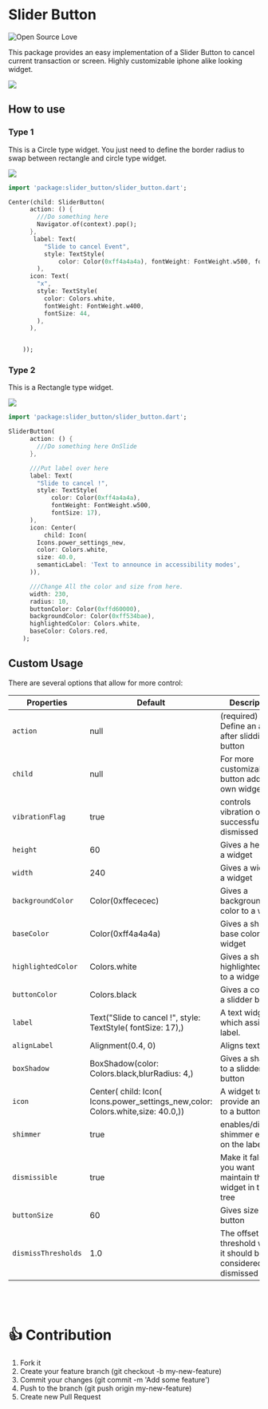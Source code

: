 # Slider Button
![Open Source Love](https://badges.frapsoft.com/os/v2/open-source.svg?v=103)

This package provides an easy implementation of a Slider Button to cancel current transaction or screen.
Highly customizable iphone alike looking widget.

<p>
    <img src="https://github.com/anirudhsharma392/Slider-Button/blob/master/screenshots/button_3.gif?raw=true"/>

</p>

## How to use
### Type 1
This is a Circle type widget.
You just need to define the border radius to swap between rectangle and circle type widget.

<p>
    <img src="https://github.com/anirudhsharma392/Slider-Button/blob/master/screenshots/button_1.gif?raw=true"/>

</p>

```dart
import 'package:slider_button/slider_button.dart';

```

```dart
Center(child: SliderButton(
      action: () {
        ///Do something here
        Navigator.of(context).pop();
      },
       label: Text(
          "Slide to cancel Event",
          style: TextStyle(
              color: Color(0xff4a4a4a), fontWeight: FontWeight.w500, fontSize: 17),
        ),
      icon: Text(
        "x",
        style: TextStyle(
          color: Colors.white,
          fontWeight: FontWeight.w400,
          fontSize: 44,
        ),
      ),


    ));

```
### Type 2

This is a Rectangle type widget.

<p>
    <img src="https://github.com/anirudhsharma392/Slider-Button/blob/master/screenshots/button_2.gif?raw=true"/>

</p>

```dart
import 'package:slider_button/slider_button.dart';

```

```dart
SliderButton(
      action: () {
        ///Do something here OnSlide
      },

      ///Put label over here
      label: Text(
        "Slide to cancel !",
        style: TextStyle(
            color: Color(0xff4a4a4a),
            fontWeight: FontWeight.w500,
            fontSize: 17),
      ),
      icon: Center(
          child: Icon(
        Icons.power_settings_new,
        color: Colors.white,
        size: 40.0,
        semanticLabel: 'Text to announce in accessibility modes',
      )),

      ///Change All the color and size from here.
      width: 230,
      radius: 10,
      buttonColor: Color(0xffd60000),
      backgroundColor: Color(0xff534bae),
      highlightedColor: Colors.white,
      baseColor: Colors.red,
    );
```

## Custom Usage
There are several options that allow for more control:

|  Properties  |   Default   |   Description   |
|--------------|-----------------|--------------|
| `action` | null | (required) Define an action after slidding a button |
| `child` | null | For more customizable button add your own widget |
| `vibrationFlag` | true | controls vibration on successful dismissed |
| `height` | 60 | Gives a height to a widget |
| `width` | 240 | Gives a width to a widget |
| `backgroundColor` | Color(0xffececec) | Gives a background color to a widget |
| `baseColor` | Color(0xff4a4a4a) | Gives a shimmer base color to a widget |
| `highlightedColor` | Colors.white | Gives a shimmer highlighted color  to a widget |
| `buttonColor` | Colors.black | Gives a color to a slidder button |
| `label` | Text("Slide to cancel !", style: TextStyle( fontSize: 17),) | A text widget which assigns a label. |
| `alignLabel` | Alignment(0.4, 0) | Aligns text label |
| `boxShadow` | BoxShadow(color: Colors.black,blurRadius: 4,) | Gives a shadow to a slidder button |
| `icon` | Center( child: Icon( Icons.power_settings_new,color: Colors.white,size: 40.0,)) | A widget to provide an icon to a button |
| `shimmer` | true | enables/disables shimmer effect on the label |
| `dismissible` | true | Make it false if you want maintain the widget in the tree |
| `buttonSize` | 60 | Gives size to a button |
| `dismissThresholds` | 1.0 | The offset threshold when it should be considered dismissed |

<br>
<br>


# 👍 Contribution
1. Fork it
2. Create your feature branch (git checkout -b my-new-feature)
3. Commit your changes (git commit -m 'Add some feature')
4. Push to the branch (git push origin my-new-feature)
5. Create new Pull Request
